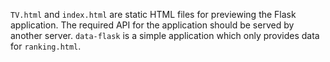 `TV.html` and `index.html` are static HTML files for previewing the Flask application. The required API for the application should be served by another server. `data-flask` is a simple application which only provides data for `ranking.html`.